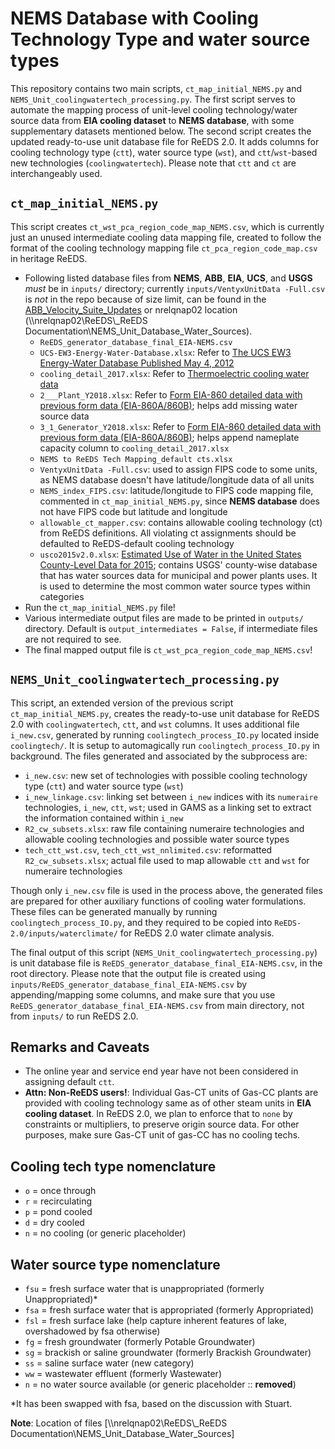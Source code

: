 
# NEMS Database with Cooling Technology Type and water source types

This repository contains two main scripts, `ct_map_initial_NEMS.py` and `NEMS_Unit_coolingwatertech_processing.py`. The first script serves to automate the mapping process of unit-level cooling technology/water source data from **EIA cooling dataset** to **NEMS database**, with some supplementary datasets mentioned below. The second script creates the updated ready-to-use unit database file for ReEDS 2.0. It adds columns for cooling technology type (`ctt`), water source type (`wst`), and `ctt`/`wst`-based new technologies (`coolingwatertech`). Please note that `ctt` and `ct` are interchangeably used.

## `ct_map_initial_NEMS.py`

This script creates `ct_wst_pca_region_code_map_NEMS.csv`, which is currently just an unused intermediate cooling data mapping file, created to follow the format of the cooling technology mapping file `ct_pca_region_code_map.csv` in heritage ReEDS.

 - Following listed database files from **NEMS**, **ABB**, **EIA**, **UCS**, and **USGS** _must_ be in `inputs/` directory; currently `inputs/VentyxUnitData -Full.csv` is _not_ in the repo because of size limit, can be found in the [ABB_Velocity_Suite_Updates](https://github.nrel.gov/ReEDS/ABB_Velocity_Suite_Updates) or nrelqnap02 location (\\\nrelqnap02\ReEDS\\_ReEDS Documentation\NEMS_Unit_Database_Water_Sources).
   - `ReEDS_generator_database_final_EIA-NEMS.csv` 
   - `UCS-EW3-Energy-Water-Database.xlsx`: Refer to [The UCS EW3 Energy-Water Database Published May 4, 2012](https://www.ucsusa.org/sites/default/files/attach/2016/03/UCS-EW3-Energy-Water-Database.xlsx)
   - `cooling_detail_2017.xlsx`: Refer to [Thermoelectric cooling water data](https://www.eia.gov/electricity/data/water/)
   - `2___Plant_Y2018.xlsx`: Refer to [Form EIA-860 detailed data with previous form data (EIA-860A/860B)](https://www.eia.gov/electricity/data/eia860/); helps add missing water source data
   - `3_1_Generator_Y2018.xlsx`: Refer to [Form EIA-860 detailed data with previous form data (EIA-860A/860B)](https://www.eia.gov/electricity/data/eia860/); helps append nameplate capacity column to `cooling_detail_2017.xlsx`
   - `NEMS to ReEDS Tech Mapping_default cts.xlsx`
   - `VentyxUnitData -Full.csv`: used to assign FIPS code to some units, as NEMS database doesn't have latitude/longitude data of all units
   - `NEMS_index_FIPS.csv`: latitude/longitude to FIPS code mapping file, commented in `ct_map_initial_NEMS.py`, since **NEMS database** does not have FIPS code but latitude and longitude
   - `allowable_ct_mapper.csv`: contains allowable cooling technology (ct) from ReEDS definitions. All violating ct assignments should be defaulted to ReEDS-default cooling technology
   - `usco2015v2.0.xlsx`: [Estimated Use of Water in the United States County-Level Data for 2015](https://www.sciencebase.gov/catalog/item/5af3311be4b0da30c1b245d8); contains USGS' county-wise database that has water sources data for municipal and power plants uses. It is used to determine the most common water source types within categories
- Run the `ct_map_initial_NEMS.py` file!
- Various intermediate output files are made to be printed in `outputs/` directory. Default is `output_intermediates = False`, if intermediate files are not required to see.
- The final mapped output file is `ct_wst_pca_region_code_map_NEMS.csv`!

## `NEMS_Unit_coolingwatertech_processing.py`

This script, an extended version of the previous script `ct_map_initial_NEMS.py`, creates the ready-to-use unit database for ReEDS 2.0 with `coolingwatertech`, `ctt`, and `wst` columns. It uses additional file `i_new.csv`, generated by running `coolingtech_process_IO.py` located inside `coolingtech/`. It is setup to automagically run `coolingtech_process_IO.py` in background. The files generated and associated by the subprocess are:
  - `i_new.csv`: new set of technologies with possible cooling technology type (`ctt`) and water source type (`wst`)
  - `i_new_linkage.csv`: linking set between `i_new` indices with its `numeraire` technologies, `i_new`, `ctt`, `wst`; used in GAMS as a linking set to extract the information contained within `i_new`
  - `R2_cw_subsets.xlsx`: raw file containing numeraire technologies and allowable cooling technologies and possible water source types
  - `tech_ctt_wst.csv`, `tech_ctt_wst_nnlimited.csv`: reformatted `R2_cw_subsets.xlsx`; actual file used to map allowable `ctt` and `wst` for numeraire technologies

Though only `i_new.csv` file is used in the process above, the generated files are prepared for other auxiliary functions of cooling water formulations. These files can be generated manually by running `coolingtech_process_IO.py`, and they required to be copied into `ReEDS-2.0/inputs/waterclimate/` for ReEDS 2.0 water climate analysis.

The final output of this script (`NEMS_Unit_coolingwatertech_processing.py`) is unit database file is `ReEDS_generator_database_final_EIA-NEMS.csv`, in the root directory. Please note that the output file is created using `inputs/ReEDS_generator_database_final_EIA-NEMS.csv` by appending/mapping some columns, and make sure that you use `ReEDS_generator_database_final_EIA-NEMS.csv` from main directory, not from `inputs/` to run ReEDS 2.0.

## Remarks and Caveats

 - The online year and service end year have not been considered in assigning default `ctt`.
 - **Attn: Non-ReEDS users!**: Individual Gas-CT units of Gas-CC plants are provided with cooling technology same as of other steam units in **EIA cooling dataset**. In ReEDS 2.0, we plan to enforce that to `none` by constraints or multipliers, to preserve origin source data. For other purposes, make sure Gas-CT unit of gas-CC has no cooling techs.

## Cooling tech type nomenclature

 - `o` = once through
 - `r` = recirculating
 - `p` = pond cooled
 - `d` = dry cooled
 - `n` = no cooling (or generic placeholder)

## Water source type nomenclature

 - `fsu` = fresh surface water that is unappropriated (formerly Unappropriated)*
 - `fsa` = fresh surface water that is appropriated (formerly Appropriated)
 - `fsl` = fresh surface lake (help capture inherent features of lake, overshadowed by fsa otherwise)
 - `fg` = fresh groundwater (formerly Potable Groundwater)
 - `sg` = brackish or saline groundwater (formerly Brackish Groundwater)
 - `ss` = saline surface water (new category)
 - `ww` = wastewater effluent (formerly Wastewater)
 - `n` = no water source available (or generic placeholder :: **removed**)

*It has been swapped with fsa, based on the discussion with Stuart.

**Note**: Location of files [\\\nrelqnap02\ReEDS\\_ReEDS Documentation\NEMS_Unit_Database_Water_Sources]
